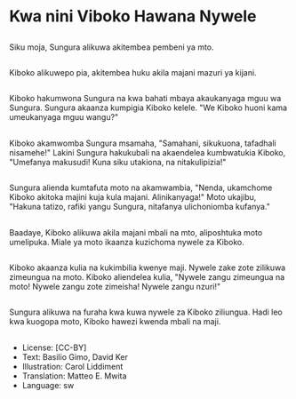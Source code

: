 # Kwa nini Viboko Hawana Nywele

##
Siku moja, Sungura alikuwa akitembea pembeni ya mto.

##
Kiboko alikuwepo pia, akitembea huku akila majani mazuri ya kijani.

##
Kiboko hakumwona Sungura na kwa bahati mbaya akaukanyaga mguu wa Sungura. Sungura akaanza kumpigia Kiboko kelele. "We Kiboko huoni kama umeukanyaga mguu wangu?"

##
Kiboko akamwomba Sungura msamaha, "Samahani, sikukuona, tafadhali nisamehe!" Lakini Sungura hakukubali na akaendelea kumbwatukia Kiboko, "Umefanya makusudi! Kuna siku utakiona, na nitakulipizia!"

##
Sungura alienda kumtafuta moto na akamwambia, "Nenda, ukamchome Kiboko akitoka majini kuja kula majani. Alinikanyaga!" Moto ukajibu, "Hakuna tatizo, rafiki yangu Sungura, nitafanya ulichoniomba kufanya."

##
Baadaye, Kiboko alikuwa akila majani mbali na mto, aliposhtuka moto umelipuka. Miale ya moto ikaanza kuzichoma nywele za Kiboko.

##
Kiboko akaanza kulia na kukimbilia kwenye maji. Nywele zake zote zilikuwa zimeungua na moto. Kiboko aliendelea kulia, "Nywele zangu zimeungua na moto! Nywele zangu zote zimeisha! Nywele zangu nzuri!"

##
Sungura alikuwa na furaha kwa kuwa nywele za Kiboko ziliungua. Hadi leo kwa kuogopa moto, Kiboko hawezi kwenda mbali na maji.

##
* License: [CC-BY]
* Text: Basilio Gimo, David Ker
* Illustration: Carol Liddiment
* Translation: Matteo E. Mwita
* Language: sw
